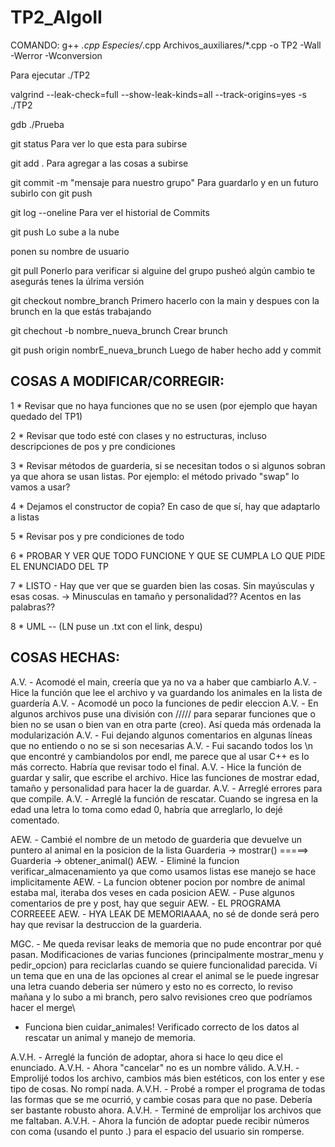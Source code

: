 # TP2_AlgoII

COMANDO: g++ *.cpp Especies/*.cpp Archivos_auxiliares/*.cpp -o TP2 -Wall -Werror -Wconversion

Para ejecutar ./TP2

valgrind --leak-check=full --show-leak-kinds=all --track-origins=yes -s ./TP2

gdb ./Prueba

git status                                   Para ver lo que esta para subirse

git add .                                    Para agregar a las cosas a subirse

git commit -m "mensaje para nuestro grupo"   Para guardarlo y en un futuro subirlo con git push

git log --oneline                            Para ver el historial de Commits

git push                                     Lo sube a la nube 

ponen su nombre de usuario


git pull                                     Ponerlo para verificar si alguine del grupo pusheó algún cambio
                                                te asegurás tenes la úlrima versión

git checkout nombre_branch                   Primero hacerlo con la main y despues con la brunch en la que estás trabajando

git chechout -b nombre_nueva_brunch          Crear brunch

git push origin nombrE_nueva_brunch          Luego de haber hecho add y commit

## COSAS A MODIFICAR/CORREGIR:

1 * Revisar que no haya funciones que no se usen (por ejemplo que hayan quedado del TP1)

2 * Revisar que todo esté con clases y no estructuras, incluso descripciones de pos y pre condiciones

3 * Revisar métodos de guarderia, si se necesitan todos o si algunos sobran ya que ahora se usan listas. Por ejemplo: el método privado "swap" lo vamos a usar?

4 * Dejamos el constructor de copia? En caso de que sí, hay que adaptarlo a listas

5 * Revisar pos y pre condiciones de todo

6 * PROBAR Y VER QUE TODO FUNCIONE Y QUE SE CUMPLA LO QUE PIDE EL ENUNCIADO DEL TP

7 * LISTO - Hay que ver que se guarden bien las cosas. Sin mayúsculas y esas cosas. -> Minusculas en tamaño y personalidad?? Acentos en las palabras??

8 * UML -- (LN puse un .txt con el link, despu)

## COSAS HECHAS:

A.V. - Acomodé el main, creería que ya no va a haber que cambiarlo
A.V. - Hice la función que lee el archivo y va guardando los animales en la lista de guardería
A.V. - Acomodé un poco la funciones de pedir eleccion
A.V. - En algunos archivos puse una división con ///// para separar funciones que o bien no se usan o bien van en otra parte (creo). Así queda más ordenada la modularización
A.V. - Fui dejando algunos comentarios en algunas líneas que no entiendo o no se si son necesarias
A.V. - Fui sacando todos los \n que encontré y cambiandolos por endl, me parece que al usar C++ es lo más correcto. Habría que revisar todo el final.
A.V. - Hice la función de guardar y salir, que escribe el archivo. Hice las funciones de mostrar edad, tamaño y personalidad para hacer la de guardar.
A.V. - Arreglé errores para que compile.
A.V. - Arreglé la función de rescatar. Cuando se ingresa en la edad una letra lo toma como edad 0, habría que arreglarlo, lo dejé comentado.


AEW. - Cambié el nombre de un metodo de guarderia que devuelve un puntero al animal en la posicion de la lista
            Guarderia -> mostrar()  =====>  Guarderia -> obtener_animal()
AEW. - Eliminé la funcion verificar_almacenamiento ya que como usamos listas ese manejo se hace implicitamente
AEW. - La funcion obtener pocion por nombre de animal estaba mal, iteraba dos veses en cada posicion
AEW. - Puse algunos comentarios de pre y post, hay que seguir
AEW. - EL PROGRAMA CORREEEE
AEW. - HYA LEAK DE MEMORIAAAA, no sé de donde será pero hay que revisar la destruccion de la guarderia.

MGC. - Me queda revisar leaks de memoria que no pude encontrar por qué pasan. Modificaciones de varias funciones (principalmente mostrar_menu y pedir_opcion) para reciclarlas cuando se quiere funcionalidad parecida. Vi un tema que en una de las opciones al crear el animal se le puede ingresar una letra cuando deberia ser número y esto no es correcto, lo reviso mañana y lo subo a mi branch, pero salvo revisiones creo que podríamos hacer el merge\\
- Funciona bien cuidar_animales! Verificado correcto de los datos al rescatar un animal y manejo de memoria.

A.V.H. - Arreglé la función de adoptar, ahora si hace lo qeu dice el enunciado.
A.V.H. - Ahora "cancelar" no es un nombre válido.
A.V.H. - Emprolijé todos los archivo, cambios más bien estéticos, con los enter y ese tipo de cosas. No rompí nada.
A.V.H. - Probé a romper el programa de todas las formas que se me ocurrió, y cambie cosas para que no pase. Debería ser bastante robusto ahora.
A.V.H. - Terminé de emprolijar los archivos que me faltaban.
A.V.H. - Ahora la función de adoptar puede recibir números con coma (usando el punto .) para el espacio del usuario sin romperse.
